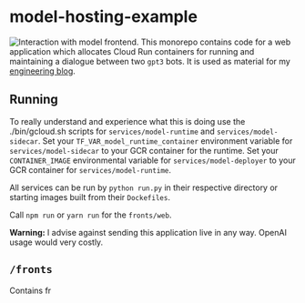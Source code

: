 # model-hosting-example
![Interaction with model frontend.](./ba_02_prod.gif)
This monorepo contains code for a web application which allocates Cloud Run containers for running and maintaining a dialogue between two `gpt3` bots. It is used as material for my [engineering blog](https://medium.com/ramate). 

## Running
To really understand and experience what this is doing use the ./bin/gcloud.sh scripts for `services/model-runtime` and `services/model-sidecar`. Set your `TF_VAR_model_runtime_container` environment variable for `services/model-sidecar` to your GCR container for the runtime. Set your `CONTAINER_IMAGE` environmental variable for `services/model-deployer` to your GCR container for `services/model-runtime`.

All services can be run by `python run.py` in their respective directory or starting images built from their `Dockefiles`.

Call `npm run` or `yarn run` for the `fronts/web`.

**Warning:** I advise against sending this application live in any way. OpenAI usage would very costly.

## `/fronts`
Contains fr